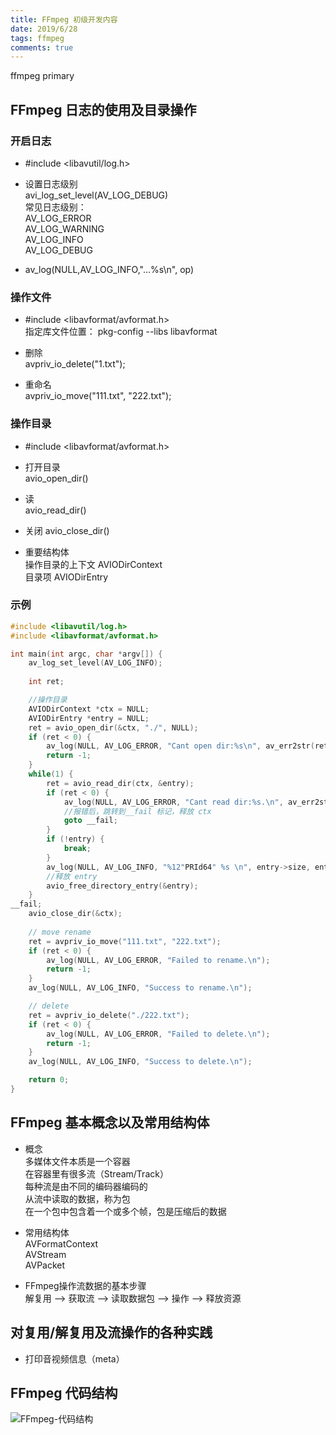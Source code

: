 ```yaml
---
title: FFmpeg 初级开发内容
date: 2019/6/28
tags: ffmpeg
comments: true
---
```


ffmpeg primary
<!--more-->

## FFmpeg 日志的使用及目录操作

### 开启日志
* #include <libavutil/log.h>

* 设置日志级别  
avi\_log\_set\_level(AV\_LOG\_DEBUG)  
常见日志级别：  
AV\_LOG\_ERROR  
AV\_LOG\_WARNING  
AV\_LOG\_INFO  
AV\_LOG\_DEBUG  

* av\_log(NULL,AV\_LOG\_INFO,"...%s\n", op) 

### 操作文件

* #include <libavformat/avformat.h>  
指定库文件位置： pkg-config --libs libavformat  

* 删除  
avpriv\_io\_delete("1.txt");  

* 重命名   
avpriv\_io\_move("111.txt", "222.txt");  

### 操作目录

* #include <libavformat/avformat.h>  

* 打开目录  
avio\_open\_dir()

* 读  
avio\_read\_dir()  

* 关闭
avio\_close\_dir()  

* 重要结构体  
操作目录的上下文 AVIODirContext  
目录项 AVIODirEntry  

### 示例
```c
#include <libavutil/log.h>
#include <libavformat/avformat.h>

int main(int argc, char *argv[]) {
	av_log_set_level(AV_LOG_INFO);
	
	int ret;

	//操作目录
	AVIODirContext *ctx = NULL;
	AVIODirEntry *entry = NULL;
	ret = avio_open_dir(&ctx, "./", NULL);
	if (ret < 0) {
		av_log(NULL, AV_LOG_ERROR, "Cant open dir:%s\n", av_err2str(ret));
		return -1;
	}
	while(1) {
		ret = avio_read_dir(ctx, &entry);
		if (ret < 0) {
			av_log(NULL, AV_LOG_ERROR, "Cant read dir:%s.\n", av_err2str(ret));
			//报错后，跳转到__fail 标记，释放 ctx
			goto __fail;
		}
		if (!entry) {
			break;
		}
		av_log(NULL, AV_LOG_INFO, "%12"PRId64" %s \n", entry->size, entry->name);
		//释放 entry
		avio_free_directory_entry(&entry);
	}
__fail;
	avio_close_dir(&ctx);
	
	// move rename
	ret = avpriv_io_move("111.txt", "222.txt");
	if (ret < 0) {
		av_log(NULL, AV_LOG_ERROR, "Failed to rename.\n");
		return -1;
	}
	av_log(NULL, AV_LOG_INFO, "Success to rename.\n");

	// delete
	ret = avpriv_io_delete("./222.txt");
	if (ret < 0) {
		av_log(NULL, AV_LOG_ERROR, "Failed to delete.\n");
		return -1;
	}
	av_log(NULL, AV_LOG_INFO, "Success to delete.\n");

	return 0;
}
```

## FFmpeg 基本概念以及常用结构体

* 概念  
多媒体文件本质是一个容器  
在容器里有很多流（Stream/Track）  
每种流是由不同的编码器编码的  
从流中读取的数据，称为包  
在一个包中包含着一个或多个帧，包是压缩后的数据  

* 常用结构体  
AVFormatContext  
AVStream  
AVPacket  

* FFmpeg操作流数据的基本步骤  
解复用 --> 获取流 --> 读取数据包 --> 操作 --> 释放资源  

## 对复用/解复用及流操作的各种实践

* 打印音视频信息（meta）  


## FFmpeg 代码结构

![FFmpeg-代码结构](https://cdn.jsdelivr.net/gh/skybrim/AllImages@dev/FFmpeg%E4%BB%A3%E7%A0%81%E7%BB%93%E6%9E%84.jpg)
